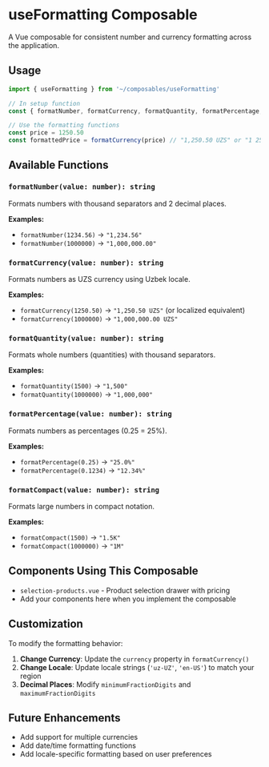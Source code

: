 # useFormatting Composable

A Vue composable for consistent number and currency formatting across the application.

## Usage

```typescript
import { useFormatting } from '~/composables/useFormatting'

// In setup function
const { formatNumber, formatCurrency, formatQuantity, formatPercentage, formatCompact } = useFormatting()

// Use the formatting functions
const price = 1250.50
const formattedPrice = formatCurrency(price) // "1,250.50 UZS" or "1 250,50 сўм"
```

## Available Functions

### `formatNumber(value: number): string`
Formats numbers with thousand separators and 2 decimal places.

**Examples:**
- `formatNumber(1234.56)` → `"1,234.56"`
- `formatNumber(1000000)` → `"1,000,000.00"`

### `formatCurrency(value: number): string`
Formats numbers as UZS currency using Uzbek locale.

**Examples:**
- `formatCurrency(1250.50)` → `"1,250.50 UZS"` (or localized equivalent)
- `formatCurrency(1000000)` → `"1,000,000.00 UZS"`

### `formatQuantity(value: number): string`
Formats whole numbers (quantities) with thousand separators.

**Examples:**
- `formatQuantity(1500)` → `"1,500"`
- `formatQuantity(1000000)` → `"1,000,000"`

### `formatPercentage(value: number): string`
Formats numbers as percentages (0.25 = 25%).

**Examples:**
- `formatPercentage(0.25)` → `"25.0%"`
- `formatPercentage(0.1234)` → `"12.34%"`

### `formatCompact(value: number): string`
Formats large numbers in compact notation.

**Examples:**
- `formatCompact(1500)` → `"1.5K"`
- `formatCompact(1000000)` → `"1M"`

## Components Using This Composable

- `selection-products.vue` - Product selection drawer with pricing
- Add your components here when you implement the composable

## Customization

To modify the formatting behavior:

1. **Change Currency**: Update the `currency` property in `formatCurrency()`
2. **Change Locale**: Update locale strings (`'uz-UZ'`, `'en-US'`) to match your region
3. **Decimal Places**: Modify `minimumFractionDigits` and `maximumFractionDigits`

## Future Enhancements

- Add support for multiple currencies
- Add date/time formatting functions
- Add locale-specific formatting based on user preferences
